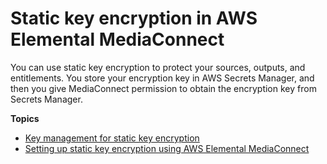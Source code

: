 # Static key encryption in AWS Elemental MediaConnect<a name="encryption-static-key"></a>

You can use static key encryption to protect your sources, outputs, and entitlements\. You store your encryption key in AWS Secrets Manager, and then you give MediaConnect permission to obtain the encryption key from Secrets Manager\. 

**Topics**
+ [Key management for static key encryption](encryption-static-key-key-management.md)
+ [Setting up static key encryption using AWS Elemental MediaConnect](encryption-static-key-set-up.md)